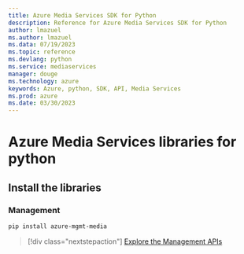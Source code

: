```yaml
---
title: Azure Media Services SDK for Python
description: Reference for Azure Media Services SDK for Python
author: lmazuel
ms.author: lmazuel
ms.data: 07/19/2023
ms.topic: reference
ms.devlang: python
ms.service: mediaservices
manager: douge
ms.technology: azure
keywords: Azure, python, SDK, API, Media Services
ms.prod: azure
ms.date: 03/30/2023
---
```

# Azure Media Services libraries for python

## Install the libraries


### Management

```bash
pip install azure-mgmt-media
```
> [!div class="nextstepaction"]
> [Explore the Management APIs](/python/api/overview/azure/mediaservices/management)